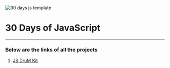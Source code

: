 ![30 days js template](https://camo.githubusercontent.com/07ca65497065dd926bd889c53b7b7652f8ef3cbc4320739cf7ebed3c4d34cb2d/68747470733a2f2f6a61766173637269707433302e636f6d2f696d616765732f4a53332d736f6369616c2d73686172652e706e67)

# 30 Days of JavaScript
--------------------------------------------------------------------------------------------------------------------------

### Below are the links of all the projects 

1. [JS DruM Kit](https://minku-singh.github.io/30-days-of-JavaScript/01-JS-drum-kit/)